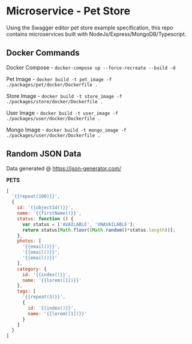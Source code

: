 # Microservice - Pet Store

Using the Swagger editor pet store example specification, this repo contains microservices built with NodeJs/Express/MongoDB/Typescript.

## Docker Commands

Docker Compose - `docker-compose up --force-recreate --build -d`

Pet Image - `docker build -t pet_image -f ./packages/pet/docker/Dockerfile .`

Store Image - `docker build -t store_image -f ./packages/store/docker/Dockerfile .`

User Image - `docker build -t user_image -f ./packages/user/docker/Dockerfile .`

Mongo Image - `docker build -t mongo_image -f ./packages/user/docker/Dockerfile .`

## Random JSON Data

Data generated @ https://json-generator.com/

**PETS**
```javascript
[
  '{{repeat(100)}}',
  {
    id: '{{objectId()}}',
    name: '{{firstName()}}',
    status: function () {
      var status = ['AVAILABLE', 'UNAVAILABLE'];
      return status[Math.floor((Math.random()*status.length))];
    },
    photos: [
      '{{email()}}',
      '{{email()}}',
      '{{email()}}'
    ],
    category: {
      id: '{{index()}}',
      name: '{{lorem([1])}}'
    },
    tags: [
      '{{repeat(3)}}',
      {
        id: '{{index()}}',
        name: '{{lorem([1])}}'
      }
    ]
  }
]
```